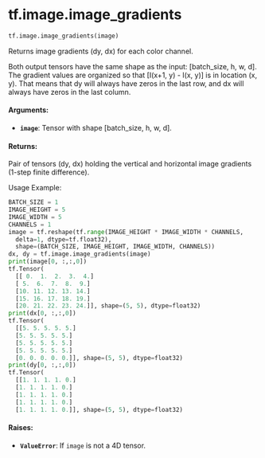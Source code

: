 <div itemscope itemtype="http://developers.google.com/ReferenceObject">
<meta itemprop="name" content="tf.image.image_gradients" />
<meta itemprop="path" content="Stable" />
</div>

# tf.image.image_gradients

``` python
tf.image.image_gradients(image)
```

Returns image gradients (dy, dx) for each color channel.

Both output tensors have the same shape as the input: [batch_size, h, w,
d]. The gradient values are organized so that [I(x+1, y) - I(x, y)] is in
location (x, y). That means that dy will always have zeros in the last row,
and dx will always have zeros in the last column.

#### Arguments:

* <b>`image`</b>: Tensor with shape [batch_size, h, w, d].


#### Returns:

  Pair of tensors (dy, dx) holding the vertical and horizontal image
  gradients (1-step finite difference).

Usage Example:
  ```python
  BATCH_SIZE = 1
  IMAGE_HEIGHT = 5
  IMAGE_WIDTH = 5
  CHANNELS = 1
  image = tf.reshape(tf.range(IMAGE_HEIGHT * IMAGE_WIDTH * CHANNELS, 
    delta=1, dtype=tf.float32), 
    shape=(BATCH_SIZE, IMAGE_HEIGHT, IMAGE_WIDTH, CHANNELS))
  dx, dy = tf.image.image_gradients(image)
  print(image[0, :,:,0])
  tf.Tensor(
    [[ 0.  1.  2.  3.  4.]
    [ 5.  6.  7.  8.  9.]
    [10. 11. 12. 13. 14.]
    [15. 16. 17. 18. 19.]
    [20. 21. 22. 23. 24.]], shape=(5, 5), dtype=float32)
  print(dx[0, :,:,0])
  tf.Tensor(
    [[5. 5. 5. 5. 5.]
    [5. 5. 5. 5. 5.]
    [5. 5. 5. 5. 5.]
    [5. 5. 5. 5. 5.]
    [0. 0. 0. 0. 0.]], shape=(5, 5), dtype=float32)    
  print(dy[0, :,:,0])
  tf.Tensor(
    [[1. 1. 1. 1. 0.]
    [1. 1. 1. 1. 0.]
    [1. 1. 1. 1. 0.]
    [1. 1. 1. 1. 0.]
    [1. 1. 1. 1. 0.]], shape=(5, 5), dtype=float32)
  ```


#### Raises:

* <b>`ValueError`</b>: If `image` is not a 4D tensor.